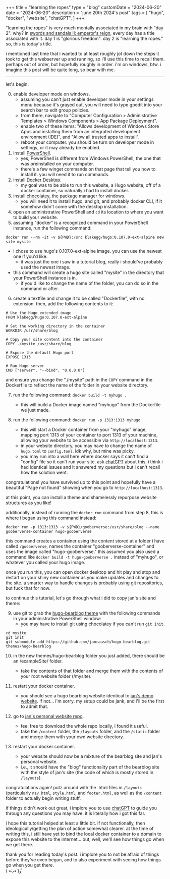 +++
title = "learning the ropes"
type = "blog"
customDate = "2024-06-20"
date = "2024-06-20"
description = "june 20th 2024's post"
tags = [
    "hugo",
    "docker",
    "website",
    "chatGPT",
]
+++

"learning the ropes" is very much mentally associated in my brain with "day 2". why? in [swords and sandals II: emperor's reign](https://youtu.be/hq1OiFKlfvg?t=282), every day has a title associated with it. day 1 is "glorious freedom". day 2 is "learning the ropes." so, this is today's title.

i mentioned last time that i wanted to at least roughly jot down the steps it took to get this webserver up and running, so i'll use this time to recall them. perhaps out of order, but hopefully roughly in order. i'm on windows, btw. i imagine this post will be quite long, so bear with me.

---

let's begin:

0. enable developer mode on windows.
    * assuming you can't just enable developer mode in your settings menu because it's grayed out, you will need to type gpedit into your search bar to edit group policies. 
    * from there, navigate to "Computer Configuration > Administrative Templates > Windows Components > App Package Deployment". 
    * enable two of these items: "Allows development of Windows Store Apps and installing them from an integrated development environment (IDE)", and "Allow all trusted apps to install".
    * reboot your computer. you should be turn on developer mode in settings, or it may already be enabled.
1. install [PowerShell](https://learn.microsoft.com/en-us/powershell/scripting/install/installing-powershell-on-windows?view=powershell-7.4).
    * yes, PowerShell is different from Windows PowerShell, the one that was preinstalled on your computer.
    * there's a few winget commands on that page that tell you how to install it. you will need it to run commands.
2. install [Docker Desktop](https://docs.docker.com/engine/install/). 
    * my goal was to be able to run this website, a Hugo website, off of a docker container, so naturally i had to install docker.
3. install [chocolatey](https://chocolatey.org/install), the package manager for windows. 
    * you will need it to install hugo, and git, and probably docker CLI, if it somehow didn't come with the desktop installation.
4. open an administrative PowerShell and `cd` its location to where you want to build your website.
5. assuming "docker" is a recognized command in your PowerShell instance, run the following command: 

```
docker run --rm -it -v ${PWD}:/src klakegg/hugo:0.107.0-ext-alpine new site mysite
```

* i chose to use hugo's 0.107.0-ext-alpine image. you can use the newest one if you'd like. 
    * it was just the one i saw in a tutorial blog, really i should've probably used the newest image.
* this command will create a hugo site called "mysite" in the directory that your PowerShell instance is in. 
    * if you'd like to change the name of the folder, you can do so in the command or after.
6. create a textfile and change it to be called "Dockerfile", with no extension. then, add the following contents to it: 

```docker
# Use the Hugo extended image
FROM klakegg/hugo:0.107.0-ext-alpine

# Set the working directory in the container
WORKDIR /usr/share/blog

# Copy your site content into the container
COPY ./mysite /usr/share/blog

# Expose the default Hugo port
EXPOSE 1313

# Run Hugo server
CMD ["server", "--bind", "0.0.0.0"]
``` 
and ensure you change the "./mysite" path in the `COPY` command in the Dockerfile to reflect the name of the folder in your website directory.

7. run the following command: `docker build -t myhugo .`
    * this will build a Docker image named "myhugo" from the Dockerfile we just made.

8. run the following command: `docker run -p 1313:1313 myhugo`
    * this will start a Docker container from your "myhugo" image, mapping port 1313 of your container to port 1313 of your machine, allowing your website to be accessible via `http://localhost:1313`.
    * in your website directory, you may have to change the name of `hugo.toml` to `config.toml`. idk why, but mine was picky.
    * you may run into a wall here where docker says it can't find a "config" file so it can't run your site. ask [chatGPT](https://chat.openai.com) about this, i think i had identical issues and it answered my questions but i can't recall how the solution went.

congratulations! you have survived up to this point and hopefully have a beautiful "Page not found" showing when you go to `http://localhost:1313`.

at this point, you can install a theme and shamelessly repurpose website structures as you like!

additionally, instead of running the `docker run` command from step 8, this is where i began using this command instead: 

`docker run -p 1313:1313 -v ${PWD}/gooberverse:/usr/share/blog --name gooberverse-container hugo-gooberverse`

this command creates a container using the content stored at a folder i have called `/gooberverse`, names the container "gooberverse-container" and uses the image called "hugo-gooberverse." this assumed you also used a command like `docker build -t hugo-gooberverse .` instead of "myhugo", or whatever you called your hugo image.

once you run this, you can open docker desktop and hit play and stop and restart on your shiny new container as you make updates and changes to the site. a smarter way to handle changes is probably using git repositories, but fuck that for now.

to continue this tutorial, let's go through what i did to copy jan's site and theme:

9. use git to grab the [hugo-bearblog theme](https://github.com/janraasch/hugo-bearblog/) with the following commands in your administrative PowerShell window:
    * you may have to install git using chocolatey if you can't run `git init`. 

```
cd mysite
git init
git submodule add https://github.com/janraasch/hugo-bearblog.git themes/hugo-bearblog
``` 

10. in the new themes/hugo-bearblog folder you just added, there should be an /exampleSite/ folder.
    * take the contents of that folder and merge them with the contents of your root website folder (/mysite).

11. restart your docker container.
    * you should see a hugo bearblog website identical to [jan's demo website](https://janraasch.github.io/hugo-bearblog/). if not... i'm sorry. my setup could be jank, and i'll be the first to admit that.

12. go to [jan's personal website repo](https://github.com/janraasch/janraaschcom/tree/master).
    * feel free to download the whole repo locally, i found it useful.
    * take the `/content` folder, the `/layouts` folder, and the `/static` folder and merge them with your own website directory.

13. restart your docker container.
    * your website should now be a mixture of the bearblog site and jan's personal website.
    * i.e., it should have the "blog" functionality part of the bearblog site with the style of jan's site (the code of which is mostly stored in `/layouts`).

congratulations again! putz around with the .html files in `/layouts` (particularly `nav.html`, `style.html`, and `footer.html`, as well as the `/content` folder to actually begin writing stuff.

if things didn't work out great, i implore you to use [chatGPT](https://chat.openai.com) to guide you through any questions you may have. it is literally how i got this far.

i hope this tutorial helped at least a little bit. if not functionally, then ideologically/getting the plan of action somewhat clearer. at the time of writing this, i still have yet to bind the local docker container to a domain to expose this website to the internet... but, well, we'll see how things go when we get there.

thank you for reading today's post. i implore you to not be afraid of things before they've even begun, and to also experiment with seeing how things go when you get there.\
( •̀ᴗ•́ )و ̑̑
